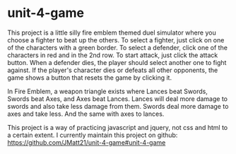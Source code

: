 # unit-4-game

This project is a little silly fire emblem themed duel simulator where you choose a fighter to beat up the others.
To select a fighter, just click on one of the characters with a green border.
To select a defender, click one of the characters in red and in the 2nd row.
To start attack, just click the attack button.
When a defender dies, the player should select another one to fight against.
If the player's character dies or defeats all other opponents, the game shows a button that resets the game by clicking it.

In Fire Emblem, a weapon triangle exists where Lances beat Swords, Swords beat Axes, and Axes beat Lances.
Lances will deal more damage to swords and also take less damage from them.
Swords deal more damage to axes and take less.
And the same with axes to lances.

This project is a way of practicing javascript and jquery, not css and html to a certain extent.
I currently maintain this project on github: https://github.com/JMatt21/unit-4-game#unit-4-game
